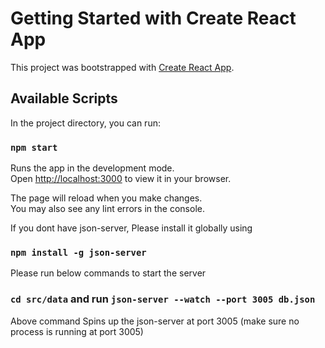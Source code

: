 # Getting Started with Create React App

This project was bootstrapped with [Create React App](https://github.com/facebook/create-react-app).

## Available Scripts

In the project directory, you can run:

### `npm start`

Runs the app in the development mode.\
Open [http://localhost:3000](http://localhost:3000) to view it in your browser.

The page will reload when you make changes.\
You may also see any lint errors in the console.

If you dont have json-server, Please install it globally using
### `npm install -g json-server`
Please run below commands to start the server
### `cd src/data` and run `json-server --watch --port 3005 db.json`
Above command Spins up the json-server at port 3005 (make sure no process is running at port 3005)
